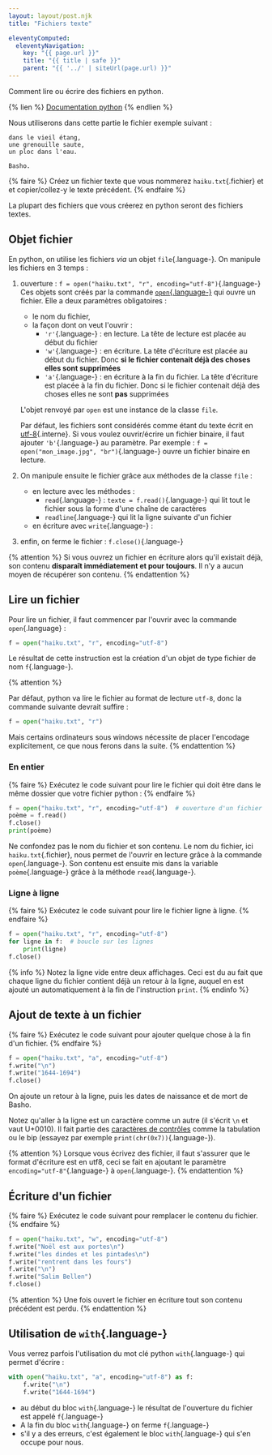 ```yaml
---
layout: layout/post.njk
title: "Fichiers texte"

eleventyComputed:
  eleventyNavigation:
    key: "{{ page.url }}"
    title: "{{ title | safe }}"
    parent: "{{ '../' | siteUrl(page.url) }}"
---
```


<!-- début résumé -->

Comment lire ou écrire des fichiers en python.

<!-- end résumé -->

{% lien %}
[Documentation python](https://docs.python.org/fr/3/tutorial/inputoutput.html#reading-and-writing-files)
{% endlien %}

Nous utiliserons dans cette partie le fichier exemple suivant :

```text
dans le vieil étang,
une grenouille saute,
un ploc dans l'eau.

Basho.
```

{% faire %}
Créez un fichier texte que vous nommerez `haiku.txt`{.fichier} et et copier/collez-y le texte précédent.
{% endfaire %}

La plupart des fichiers que vous créerez en python seront des fichiers textes.

## Objet fichier

En python, on utilise les fichiers _via_ un objet `file`{.language-}. On manipule les fichiers en 3 temps :

1. ouverture : `f = open("haiku.txt", "r", encoding="utf-8")`{.language-}
   Ces objets sont créés par la commande [`open`{.language-}](https://docs.python.org/fr/3/library/functions.html#open) qui ouvre un fichier. Elle a deux paramètres obligatoires :

   - le nom du fichier,
   - la façon dont on veut l'ouvrir :
     - `'r'`{.language-} : en lecture. La tête de lecture est placée au début du fichier
     - `'w'`{.language-} : en écriture. La tête d'écriture est placée au début du fichier. Donc **si le fichier contenait déjà des choses elles sont supprimées**
     - `'a'`{.language-} : en écriture à la fin du fichier. La tête d'écriture est placée à la fin du fichier. Donc si le fichier contenait déjà des choses elles ne sont **pas** supprimées

   L'objet renvoyé par `open` est une instance de la classe `file`.

   Par défaut, les fichiers sont considérés comme étant du texte écrit en [utf-8](/cours/algorithmie/structure-chaine-de-caractères/encodage/#utf8){.interne}. Si vous voulez ouvrir/écrire un fichier binaire, il faut ajouter `'b'`{.language-} au paramètre. Par exemple : `f = open("mon_image.jpg", "br")`{.language-} ouvre un fichier binaire en lecture.

2. On manipule ensuite le fichier grâce aux méthodes de la classe `file` :

   - en lecture avec les méthodes :
     - `read`{.language-} : `texte = f.read()`{.language-} qui lit tout le fichier sous la forme d'une chaîne de caractères
     - `readline`{.language-} qui lit la ligne suivante d'un fichier
   - en écriture avec `write`{.language-} :

3. enfin, on ferme le fichier : `f.close()`{.language-}

{% attention %}
Si vous ouvrez un fichier en écriture alors qu'il existait déjà, son contenu **disparaît immédiatement et pour toujours**. Il n'y a aucun moyen de récupérer son contenu.
{% endattention %}

## Lire un fichier

Pour lire un fichier, il faut commencer par l'ouvrir avec la commande `open`{.language} :

```python
f = open("haiku.txt", "r", encoding="utf-8")
```

Le résultat de cette instruction est la création d'un objet de type fichier de nom `f`{.language-}.

{% attention %}

Par défaut, python va lire le fichier au format de lecture `utf-8`, donc la commande suivante devrait suffire :

```python
f = open("haiku.txt", "r")
```

Mais certains ordinateurs sous windows nécessite de placer l'encodage explicitement, ce que nous ferons dans la suite.
{% endattention %}

### En entier

{% faire %}
Exécutez le code suivant pour lire le fichier qui doit être dans le même dossier que votre fichier python :
{% endfaire %}

```python
f = open("haiku.txt", "r", encoding="utf-8")  # ouverture d'un fichier texte en lecture  dans le même dossier que le fichier python
poème = f.read()
f.close()
print(poème)
```

Ne confondez pas le nom du fichier et son contenu. Le nom du fichier, ici `haiku.txt`{.fichier}, nous permet de l'ouvrir en lecture grâce à la commande `open`{.language-}. Son contenu est ensuite mis dans la variable `poème`{.language-} grâce à la méthode `read`{.language-}.

### Ligne à ligne

{% faire %}
Exécutez le code suivant pour lire le fichier ligne à ligne.
{% endfaire %}

```python
f = open("haiku.txt", "r", encoding="utf-8")
for ligne in f:  # boucle sur les lignes
    print(ligne)
f.close()
```

{% info %}
Notez la ligne vide entre deux affichages. Ceci est du au fait que chaque ligne du fichier contient déjà un retour à la ligne, auquel en est ajouté un automatiquement à la fin de l'instruction `print`.
{% endinfo %}

## Ajout de texte à un fichier

{% faire %}
Exécutez le code suivant pour ajouter quelque chose à la fin d'un fichier.
{% endfaire %}

```python
f = open("haiku.txt", "a", encoding="utf-8")
f.write("\n")
f.write("1644-1694")
f.close()
```

On ajoute un retour à la ligne, puis les dates de naissance et de mort de Basho.

Notez qu'aller à la ligne est un caractère comme un autre (il s'écrit `\n` et vaut U+0010). Il fait partie des [caractères de contrôles](https://fr.wikipedia.org/wiki/Caract%C3%A8re_de_contr%C3%B4le) comme la tabulation ou le bip (essayez par exemple `print(chr(0x7))`{.language-}).

{% attention %}
Lorsque vous écrivez des fichier, il faut s'assurer que le format d'écriture est en utf8, ceci se fait en ajoutant le paramètre `encoding="utf-8"`{.language-} à `open`{.language-}.
{% endattention %}

## Écriture d'un fichier

{% faire %}
Exécutez le code suivant pour remplacer le contenu du fichier.
{% endfaire %}

```python
f = open("haiku.txt", "w", encoding="utf-8")
f.write("Noël est aux portes\n")
f.write("les dindes et les pintades\n")
f.write("rentrent dans les fours")
f.write("\n")
f.write("Salim Bellen")
f.close()
```

{% attention %}
Une fois ouvert le fichier en écriture tout son contenu précédent est perdu.
{% endattention %}

## Utilisation de `with`{.language-}

Vous verrez parfois l'utilisation du mot clé python `with`{.language-} qui permet d'écrire :

```python
with open("haiku.txt", "a", encoding="utf-8") as f:
    f.write("\n")
    f.write("1644-1694")
```

- au début du bloc `with`{.language-} le résultat de l'ouverture du fichier est appelé `f`{.language-}
- A la fin du bloc `with`{.language-} on ferme `f`{.language-}
- s'il y a des erreurs, c'est également le bloc `with`{.language-} qui s'en occupe pour nous.
